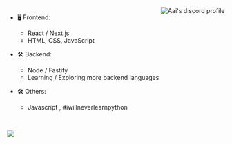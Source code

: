 <a align="right" href="https://dub.sh/Aai" target="_blank">
  <picture>
    <source media="(prefers-color-scheme: light)" srcset="https://lanyard.cnrad.dev/api/975237102340022272?&theme=light&bg=eff1f5&idleMessage=Probably%20asleep%27%20at%20the%20moment..">
    <img align="right" alt="Aai's discord profile" src="https://lanyard.cnrad.dev/api/975237102340022272?bg=1e1e2e&idleMessage=Probably%20asleep%27%20at%20the%20moment..">
  </picture>
</a>

- 🖥️ Frontend:

  - React / Next.js
  - HTML, CSS, JavaScript

- 🛠 Backend:
  - Node / Fastify
  - Learning / Exploring more backend languages
 
- 🛠 Others:
  - Javascript , #iwillneverlearnpython

<br />

![](https://komarev.com/ghpvc/?username=w-xe&color=green)

